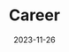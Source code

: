 ---
# ===== Title, summary, and position in the left sidebar =====
linktitle:  # Title shown in the left sidebar menu
summary:  # Summary of this post
weight: 700
# ============================================================

# ========== Basic metadata ==========
title: Career
date: 2023-11-26
draft: false
# page type
authors:
  - admin
tags:
  - Jobs
  - Career
categories:
  - Jobs
toc: true # Show table of contents
# ====================================

# ========== Advanced metadata =========
profile: false  # Show author profile?
reading_time: true # Show estimated reading time?
share: true  # Show social sharing links?
featured: true
comments: true  # Show comments?
disable_comment: false
commentable: true  # Allow visitors to comment? Supported by the Page, Post, and Book content types.
editable: false  # Allow visitors to edit the page? Supported by the Page, Post, and Book content types.

# Optional header image (relative to `assets/media/` folder).
header:
  caption: 
  image:  
---